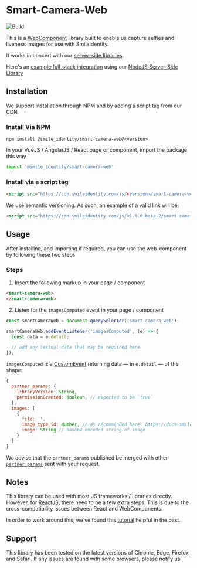 # Smart-Camera-Web
![Build](https://github.com/smileidentity/smart-camera-web/actions/workflows/main.yml/badge.svg)

This is a [WebComponent](https://developer.mozilla.org/en-US/docs/Web/Web_Components)
library built to enable us capture selfies and liveness images for use with SmileIdentity.

It works in concert with our [server-side libraries](https://docs.smileidentity.com/products/core-libraries).

Here's an [example full-stack integration](https://glitch.com/edit/#!/smart-camera-web-demo-node) using our [NodeJS Server-Side Library](https://www.npmjs.com/package/smile-identity-core)

## Installation

We support installation through NPM and by adding a script tag from our CDN

### Install Via NPM
```shell
npm install @smile_identity/smart-camera-web@<version>
```

In your VueJS / AngularJS / React page or component, import the package this way

```js
import '@smile_identity/smart-camera-web'
```

### Install via a script tag
```html
<script src="https://cdn.smileidentity.com/js/<version>/smart-camera-web.js"></script>
```

We use semantic versioning. As such, an example of a valid link will be:
```html
<script src="https://cdn.smileidentity.com/js/v1.0.0-beta.2/smart-camera-web.js"></script>
```
## Usage

After installing, and importing if required, you can use the web-component by
following these two steps

### Steps
1. Insert the following markup in your page / component

```html
<smart-camera-web>
</smart-camera-web>
```

2. Listen for the `imagesComputed` event in your page / component

```js
const smartCameraWeb = document.querySelector('smart-camera-web');

smartCameraWeb.addEventListener('imagesComputed', (e) => {
  const data = e.detail;

  // add any textual data that may be required here
});
```

`imagesComputed` is a [CustomEvent](https://developer.mozilla.org/en-US/docs/Web/API/CustomEvent/CustomEvent) returning data — in `e.detail` — of the shape:

```js
{
  partner_params: {
    libraryVersion: String,
    permissionGranted: Boolean, // expected to be `true`
  },
  images: [
    {
      file: '',
      image_type_id: Number, // as recommended here: https://docs.smileidentity.com/products/core-libraries#images-required
      image: String // base64 encoded string of image
    }
  ]
}
```

We advise that the `partner_params` published be merged with other [`partner_params`](https://docs.smileidentity.com/products/core-libraries#partner_params-required) sent with your request.

## Notes

This library can be used with most JS frameworks / libraries directly.
However, for [ReactJS](https://reactjs.org), there need to be a few extra steps.
This is due to the cross-compatibility issues between React and WebComponents.

In order to work around this, we've found this [tutorial](https://www.robinwieruch.de/react-web-components) helpful in the past.

## Support

This library has been tested on the latest versions of Chrome, Edge, Firefox, and Safari.
If any issues are found with some browsers, please notify us.
